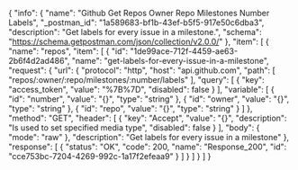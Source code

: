{
  "info": {
    "name": "Github Get Repos Owner Repo Milestones Number Labels",
    "_postman_id": "1a589683-bf1b-43ef-b5f5-917e50c6dba3",
    "description": "Get labels for every issue in a milestone.",
    "schema": "https://schema.getpostman.com/json/collection/v2.0.0/"
  },
  "item": [
    {
      "name": "repos",
      "item": [
        {
          "id": "1de99ace-712f-4459-ae63-2b6f4d2ad486",
          "name": "get-labels-for-every-issue-in-a-milestone",
          "request": {
            "url": {
              "protocol": "http",
              "host": "api.github.com",
              "path": [
                "repos/:owner/:repo/milestones/:number/labels"
              ],
              "query": [
                {
                  "key": "access_token",
                  "value": "%7B%7D",
                  "disabled": false
                }
              ],
              "variable": [
                {
                  "id": "number",
                  "value": "{}",
                  "type": "string"
                },
                {
                  "id": "owner",
                  "value": "{}",
                  "type": "string"
                },
                {
                  "id": "repo",
                  "value": "{}",
                  "type": "string"
                }
              ]
            },
            "method": "GET",
            "header": [
              {
                "key": "Accept",
                "value": "{}",
                "description": "Is used to set specified media type",
                "disabled": false
              }
            ],
            "body": {
              "mode": "raw"
            },
            "description": "Get labels for every issue in a milestone"
          },
          "response": [
            {
              "status": "OK",
              "code": 200,
              "name": "Response_200",
              "id": "cce753bc-7204-4269-992c-1a17f2efeaa9"
            }
          ]
        }
      ]
    }
  ]
}